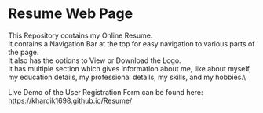 # Resume Web Page
This Repository contains my Online Resume.\
It contains a Navigation Bar at the top for easy navigation to various parts of the page.\
It also has the options to View or Download the Logo.\
It has multiple section which gives information about me, like about myself, my education details, my professional details, my skills, and my hobbies.\

Live Demo of the User Registration Form can be found here:
https://khardik1698.github.io/Resume/
